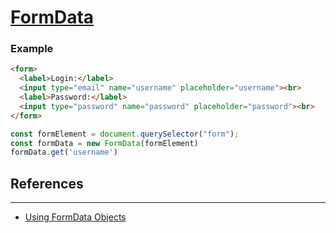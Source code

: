 # [FormData](https://developer.mozilla.org/en-US/docs/Web/API/FormData)


### Example

```html
<form>
  <label>Login:</label>
  <input type="email" name="username" placeholder="username"><br>
  <label>Password:</label>
  <input type="password" name="password" placeholder="password"><br>
</form>
```

```js
const formElement = document.querySelector("form");
const formData = new FormData(formElement)
formData.get('username')
```

## References
---

* [Using FormData Objects](https://developer.mozilla.org/en-US/docs/Web/API/FormData/Using_FormData_Objects)